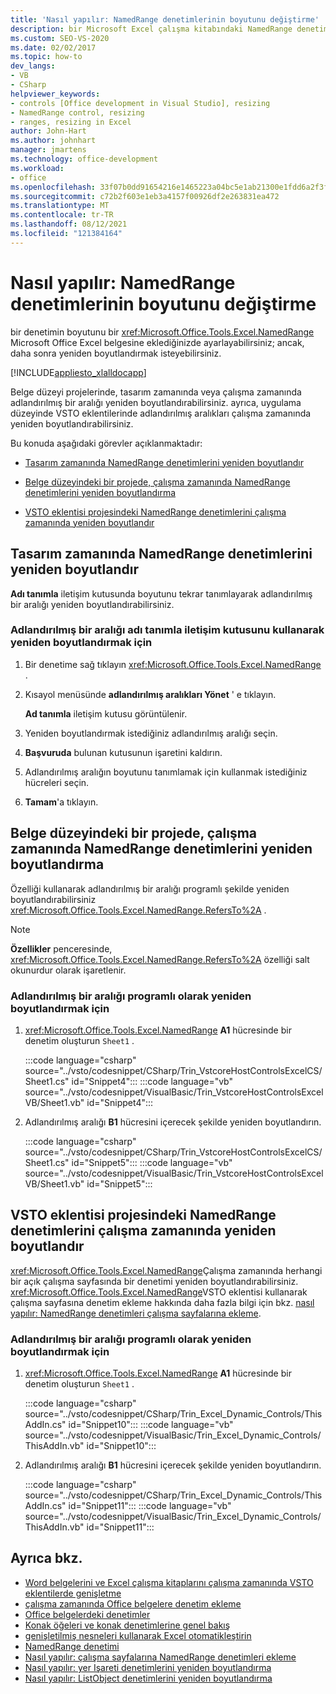 ```yaml
---
title: 'Nasıl yapılır: NamedRange denetimlerinin boyutunu değiştirme'
description: bir Microsoft Excel çalışma kitabındaki NamedRange denetimlerini programlı olarak yeniden boyutlandırmak için Visual Studio nasıl kullanabileceğinizi öğrenin.
ms.custom: SEO-VS-2020
ms.date: 02/02/2017
ms.topic: how-to
dev_langs:
- VB
- CSharp
helpviewer_keywords:
- controls [Office development in Visual Studio], resizing
- NamedRange control, resizing
- ranges, resizing in Excel
author: John-Hart
ms.author: johnhart
manager: jmartens
ms.technology: office-development
ms.workload:
- office
ms.openlocfilehash: 33f07b0dd91654216e1465223a04bc5e1ab21300e1fdd6a2f3f70a0fde6bc218
ms.sourcegitcommit: c72b2f603e1eb3a4157f00926df2e263831ea472
ms.translationtype: MT
ms.contentlocale: tr-TR
ms.lasthandoff: 08/12/2021
ms.locfileid: "121384164"
---
```

# <a name="how-to-resize-namedrange-controls"></a>Nasıl yapılır: NamedRange denetimlerinin boyutunu değiştirme
  bir denetimin boyutunu bir <xref:Microsoft.Office.Tools.Excel.NamedRange> Microsoft Office Excel belgesine eklediğinizde ayarlayabilirsiniz; ancak, daha sonra yeniden boyutlandırmak isteyebilirsiniz.

 [!INCLUDE[appliesto_xlalldocapp](../vsto/includes/appliesto-xlalldocapp-md.md)]

 Belge düzeyi projelerinde, tasarım zamanında veya çalışma zamanında adlandırılmış bir aralığı yeniden boyutlandırabilirsiniz. ayrıca, uygulama düzeyinde VSTO eklentilerinde adlandırılmış aralıkları çalışma zamanında yeniden boyutlandırabilirsiniz.

 Bu konuda aşağıdaki görevler açıklanmaktadır:

- [Tasarım zamanında NamedRange denetimlerini yeniden boyutlandır](#designtime)

- [Belge düzeyindeki bir projede, çalışma zamanında NamedRange denetimlerini yeniden boyutlandırma](#runtimedoclevel)

- [VSTO eklentisi projesindeki NamedRange denetimlerini çalışma zamanında yeniden boyutlandır](#runtimeaddin)

## <a name="resize-namedrange-controls-at-design-time"></a><a name="designtime"></a> Tasarım zamanında NamedRange denetimlerini yeniden boyutlandır
 **Adı tanımla** iletişim kutusunda boyutunu tekrar tanımlayarak adlandırılmış bir aralığı yeniden boyutlandırabilirsiniz.

### <a name="to-resize-a-named-range-by-using-the-define-name-dialog-box"></a>Adlandırılmış bir aralığı adı tanımla iletişim kutusunu kullanarak yeniden boyutlandırmak için

1. Bir denetime sağ tıklayın <xref:Microsoft.Office.Tools.Excel.NamedRange> .

2. Kısayol menüsünde **adlandırılmış aralıkları Yönet** ' e tıklayın.

     **Ad tanımla** iletişim kutusu görüntülenir.

3. Yeniden boyutlandırmak istediğiniz adlandırılmış aralığı seçin.

4. **Başvuruda** bulunan kutusunun işaretini kaldırın.

5. Adlandırılmış aralığın boyutunu tanımlamak için kullanmak istediğiniz hücreleri seçin.

6. **Tamam**'a tıklayın.

## <a name="resize-namedrange-controls-at-run-time-in-a-document-level-project"></a><a name="runtimedoclevel"></a> Belge düzeyindeki bir projede, çalışma zamanında NamedRange denetimlerini yeniden boyutlandırma
 Özelliği kullanarak adlandırılmış bir aralığı programlı şekilde yeniden boyutlandırabilirsiniz <xref:Microsoft.Office.Tools.Excel.NamedRange.RefersTo%2A> .

> [!NOTE]
> **Özellikler** penceresinde, <xref:Microsoft.Office.Tools.Excel.NamedRange.RefersTo%2A> özelliği salt okunurdur olarak işaretlenir.

### <a name="to-resize-a-named-range-programmatically"></a>Adlandırılmış bir aralığı programlı olarak yeniden boyutlandırmak için

1. <xref:Microsoft.Office.Tools.Excel.NamedRange> **A1** hücresinde bir denetim oluşturun `Sheet1` .

     :::code language="csharp" source="../vsto/codesnippet/CSharp/Trin_VstcoreHostControlsExcelCS/Sheet1.cs" id="Snippet4":::
     :::code language="vb" source="../vsto/codesnippet/VisualBasic/Trin_VstcoreHostControlsExcelVB/Sheet1.vb" id="Snippet4":::

2. Adlandırılmış aralığı **B1** hücresini içerecek şekilde yeniden boyutlandırın.

     :::code language="csharp" source="../vsto/codesnippet/CSharp/Trin_VstcoreHostControlsExcelCS/Sheet1.cs" id="Snippet5":::
     :::code language="vb" source="../vsto/codesnippet/VisualBasic/Trin_VstcoreHostControlsExcelVB/Sheet1.vb" id="Snippet5":::

## <a name="resize-namedrange-controls-at-run-time-in-a-vsto-add-in-project"></a><a name="runtimeaddin"></a>VSTO eklentisi projesindeki NamedRange denetimlerini çalışma zamanında yeniden boyutlandır
 <xref:Microsoft.Office.Tools.Excel.NamedRange>Çalışma zamanında herhangi bir açık çalışma sayfasında bir denetimi yeniden boyutlandırabilirsiniz. <xref:Microsoft.Office.Tools.Excel.NamedRange>VSTO eklentisi kullanarak çalışma sayfasına denetim ekleme hakkında daha fazla bilgi için bkz. [nasıl yapılır: NamedRange denetimleri çalışma sayfalarına ekleme](../vsto/how-to-add-namedrange-controls-to-worksheets.md).

### <a name="to-resize-a-named-range-programmatically"></a>Adlandırılmış bir aralığı programlı olarak yeniden boyutlandırmak için

1. <xref:Microsoft.Office.Tools.Excel.NamedRange> **A1** hücresinde bir denetim oluşturun `Sheet1` .

     :::code language="csharp" source="../vsto/codesnippet/CSharp/Trin_Excel_Dynamic_Controls/ThisAddIn.cs" id="Snippet10":::
     :::code language="vb" source="../vsto/codesnippet/VisualBasic/Trin_Excel_Dynamic_Controls/ThisAddIn.vb" id="Snippet10":::

2. Adlandırılmış aralığı **B1** hücresini içerecek şekilde yeniden boyutlandırın.

     :::code language="csharp" source="../vsto/codesnippet/CSharp/Trin_Excel_Dynamic_Controls/ThisAddIn.cs" id="Snippet11":::
     :::code language="vb" source="../vsto/codesnippet/VisualBasic/Trin_Excel_Dynamic_Controls/ThisAddIn.vb" id="Snippet11":::

## <a name="see-also"></a>Ayrıca bkz.
- [Word belgelerini ve Excel çalışma kitaplarını çalışma zamanında VSTO eklentilerde genişletme](../vsto/extending-word-documents-and-excel-workbooks-in-vsto-add-ins-at-run-time.md)
- [çalışma zamanında Office belgelere denetim ekleme](../vsto/adding-controls-to-office-documents-at-run-time.md)
- [Office belgelerdeki denetimler](../vsto/controls-on-office-documents.md)
- [Konak öğeleri ve konak denetimlerine genel bakış](../vsto/host-items-and-host-controls-overview.md)
- [genişletilmiş nesneleri kullanarak Excel otomatikleştirin](../vsto/automating-excel-by-using-extended-objects.md)
- [NamedRange denetimi](../vsto/namedrange-control.md)
- [Nasıl yapılır: çalışma sayfalarına NamedRange denetimleri ekleme](../vsto/how-to-add-namedrange-controls-to-worksheets.md)
- [Nasıl yapılır: yer Işareti denetimlerini yeniden boyutlandırma](../vsto/how-to-resize-bookmark-controls.md)
- [Nasıl yapılır: ListObject denetimlerini yeniden boyutlandırma](../vsto/how-to-resize-listobject-controls.md)
